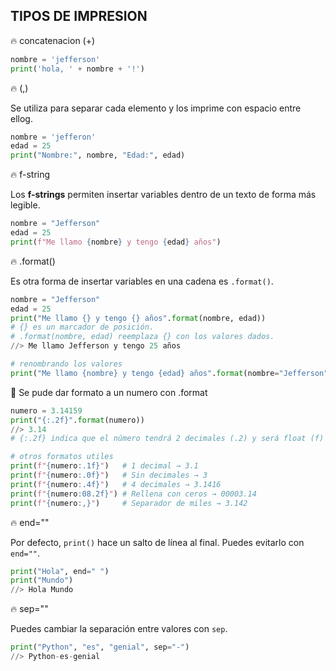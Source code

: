 ## TIPOS DE IMPRESION

:fire: concatenacion (+)

```python
nombre = 'jefferson'
print('hola, ' + nombre + '!')
```

:fire: (,)

Se utiliza para separar cada elemento y los imprime con espacio entre ellog.

```python
nombre = 'jefferon'
edad = 25
print("Nombre:", nombre, "Edad:", edad)
```

:fire: f-string

Los **f-strings** permiten insertar variables dentro de un texto de forma más legible.

```python
nombre = "Jefferson"
edad = 25
print(f"Me llamo {nombre} y tengo {edad} años")
```

:fire: .format()

Es otra forma de insertar variables en una cadena es `.format()`.

```python
nombre = "Jefferson"
edad = 25
print("Me llamo {} y tengo {} años".format(nombre, edad))
# {} es un marcador de posición.
# .format(nombre, edad) reemplaza {} con los valores dados.
//> Me llamo Jefferson y tengo 25 años

# renombrando los valores
print("Me llamo {nombre} y tengo {edad} años".format(nombre="Jefferson", edad=25))
```

:round_pushpin: Se pude dar formato a un numero con .format

```python
numero = 3.14159
print("{:.2f}".format(numero))
//> 3.14
# {:.2f} indica que el número tendrá 2 decimales (.2) y será float (f)

# otros formatos utiles
print(f"{numero:.1f}")   # 1 decimal → 3.1
print(f"{numero:.0f}")   # Sin decimales → 3
print(f"{numero:.4f}")   # 4 decimales → 3.1416
print(f"{numero:08.2f}") # Rellena con ceros → 00003.14
print(f"{numero:,}")     # Separador de miles → 3.142
```

:fire: end=""

Por defecto, `print()` hace un salto de línea al final. Puedes evitarlo con `end=""`.

```python
print("Hola", end=" ")
print("Mundo")
//> Hola Mundo
```

:fire: sep=""

Puedes cambiar la separación entre valores con `sep`.

```python
print("Python", "es", "genial", sep="-")
//> Python-es-genial
```
